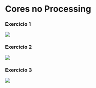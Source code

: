 # Cores no Processing
### Exercício 1
<img src="Exercicio_1/Exercicio_1.jpg">

### Exercício 2
<img src="Exercicio_2/Exercicio_2.jpg">

### Exercício 3
<img src="Exercicio_3/Exercicio_3.jpg">
